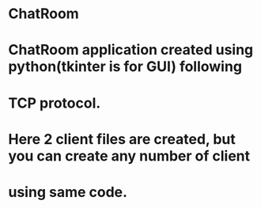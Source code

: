 # ChatRoom
# ChatRoom application created using python(tkinter is for GUI) following
# TCP protocol.
# Here 2 client files are created, but you can create any number of client
# using same code. 
